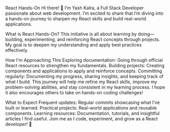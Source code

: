 React Hands-On
Hi there! 👋 I’m Yash Kalra, a Full Stack Developer passionate about web development. I’m excited to share that I’m diving into a hands-on journey to sharpen my React skills and build real-world applications.

What is React Hands-On?
This initiative is all about learning by doing—building, experimenting, and reinforcing React concepts through projects. My goal is to deepen my understanding and apply best practices effectively.

How I'm Approaching This
Exploring documentation: Going through official React resources to strengthen my fundamentals.
Building projects: Creating components and applications to apply and reinforce concepts.
Committing regularly: Documenting my progress, sharing insights, and keeping track of what I build.
This journey will help me refine my React skills, improve my problem-solving abilities, and stay consistent in my learning process. I hope it also encourages others to take on hands-on coding challenges!

What to Expect
Frequent updates: Regular commits showcasing what I’ve built or learned.
Practical projects: Real-world applications and reusable components.
Learning resources: Documentation, tutorials, and insightful articles I find useful.
Join me as I code, experiment, and grow as a React developer! 🚀
